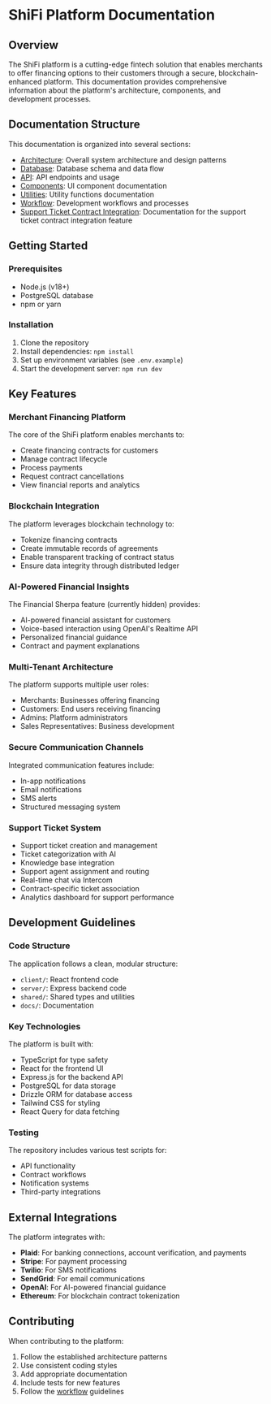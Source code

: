 # ShiFi Platform Documentation

## Overview

The ShiFi platform is a cutting-edge fintech solution that enables merchants to offer financing options to their customers through a secure, blockchain-enhanced platform. This documentation provides comprehensive information about the platform's architecture, components, and development processes.

## Documentation Structure

This documentation is organized into several sections:

- [Architecture](architecture.md): Overall system architecture and design patterns
- [Database](database.md): Database schema and data flow
- [API](api.md): API endpoints and usage
- [Components](components.md): UI component documentation
- [Utilities](utils.md): Utility functions documentation
- [Workflow](workflow.md): Development workflows and processes
- [Support Ticket Contract Integration](ticket-contract-integration.txt): Documentation for the support ticket contract integration feature

## Getting Started

### Prerequisites

- Node.js (v18+)
- PostgreSQL database
- npm or yarn

### Installation

1. Clone the repository
2. Install dependencies: `npm install`
3. Set up environment variables (see `.env.example`)
4. Start the development server: `npm run dev`

## Key Features

### Merchant Financing Platform

The core of the ShiFi platform enables merchants to:
- Create financing contracts for customers
- Manage contract lifecycle
- Process payments
- Request contract cancellations
- View financial reports and analytics

### Blockchain Integration

The platform leverages blockchain technology to:
- Tokenize financing contracts
- Create immutable records of agreements
- Enable transparent tracking of contract status
- Ensure data integrity through distributed ledger

### AI-Powered Financial Insights

The Financial Sherpa feature (currently hidden) provides:
- AI-powered financial assistant for customers
- Voice-based interaction using OpenAI's Realtime API
- Personalized financial guidance
- Contract and payment explanations

### Multi-Tenant Architecture

The platform supports multiple user roles:
- Merchants: Businesses offering financing
- Customers: End users receiving financing
- Admins: Platform administrators
- Sales Representatives: Business development

### Secure Communication Channels
Integrated communication features include:
- In-app notifications
- Email notifications
- SMS alerts
- Structured messaging system

### Support Ticket System
- Support ticket creation and management
- Ticket categorization with AI
- Knowledge base integration
- Support agent assignment and routing
- Real-time chat via Intercom
- Contract-specific ticket association
- Analytics dashboard for support performance

## Development Guidelines

### Code Structure

The application follows a clean, modular structure:
- `client/`: React frontend code
- `server/`: Express backend code
- `shared/`: Shared types and utilities
- `docs/`: Documentation

### Key Technologies

The platform is built with:
- TypeScript for type safety
- React for the frontend UI
- Express.js for the backend API
- PostgreSQL for data storage
- Drizzle ORM for database access
- Tailwind CSS for styling
- React Query for data fetching

### Testing

The repository includes various test scripts for:
- API functionality
- Contract workflows
- Notification systems
- Third-party integrations

## External Integrations

The platform integrates with:

- **Plaid**: For banking connections, account verification, and payments
- **Stripe**: For payment processing
- **Twilio**: For SMS notifications
- **SendGrid**: For email communications
- **OpenAI**: For AI-powered financial guidance
- **Ethereum**: For blockchain contract tokenization

## Contributing

When contributing to the platform:
1. Follow the established architecture patterns
2. Use consistent coding styles
3. Add appropriate documentation
4. Include tests for new features
5. Follow the [workflow](workflow.md) guidelines